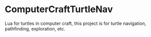 ComputerCraftTurtleNav
======================

Lua for turtles in computer craft, this project is for turtle navigation, pathfinding, exploration, etc.
